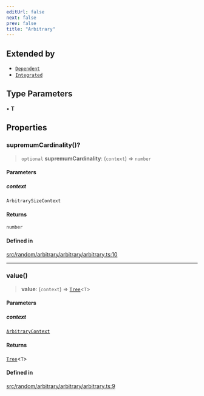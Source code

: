 ```yaml
---
editUrl: false
next: false
prev: false
title: "Arbitrary"
---
```


## Extended by

- [`Dependent`](/api/interfaces/dependent/)
- [`Integrated`](/api/interfaces/integrated/)

## Type Parameters

• **T**

## Properties

### supremumCardinality()?

> `optional` **supremumCardinality**: (`context`) => `number`

#### Parameters

##### context

`ArbitrarySizeContext`

#### Returns

`number`

#### Defined in

[src/random/arbitrary/arbitrary/arbitrary.ts:10](https://github.com/skyleague/axioms/blob/75fb1c5c977f1940e84e5cdcef2be336d1fd81da/src/random/arbitrary/arbitrary/arbitrary.ts#L10)

***

### value()

> **value**: (`context`) => [`Tree`](/api/interfaces/tree/)\<`T`\>

#### Parameters

##### context

[`ArbitraryContext`](/api/interfaces/arbitrarycontext/)

#### Returns

[`Tree`](/api/interfaces/tree/)\<`T`\>

#### Defined in

[src/random/arbitrary/arbitrary/arbitrary.ts:9](https://github.com/skyleague/axioms/blob/75fb1c5c977f1940e84e5cdcef2be336d1fd81da/src/random/arbitrary/arbitrary/arbitrary.ts#L9)
